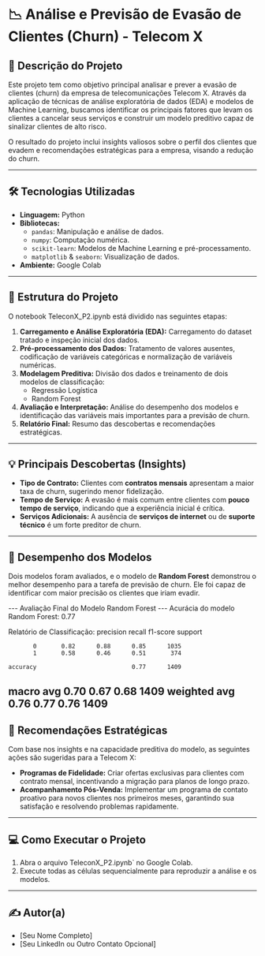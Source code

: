 # 📉 Análise e Previsão de Evasão de Clientes (Churn) - Telecom X

## 📄 Descrição do Projeto

Este projeto tem como objetivo principal analisar e prever a evasão de clientes (churn) da empresa de telecomunicações Telecom X. Através da aplicação de técnicas de análise exploratória de dados (EDA) e modelos de Machine Learning, buscamos identificar os principais fatores que levam os clientes a cancelar seus serviços e construir um modelo preditivo capaz de sinalizar clientes de alto risco.

O resultado do projeto inclui insights valiosos sobre o perfil dos clientes que evadem e recomendações estratégicas para a empresa, visando a redução do churn.

---

## 🛠️ Tecnologias Utilizadas

* **Linguagem:** Python
* **Bibliotecas:**
    * `pandas`: Manipulação e análise de dados.
    * `numpy`: Computação numérica.
    * `scikit-learn`: Modelos de Machine Learning e pré-processamento.
    * `matplotlib` & `seaborn`: Visualização de dados.
* **Ambiente:** Google Colab

---

## 📂 Estrutura do Projeto

O notebook TeleconX_P2.ipynb está dividido nas seguintes etapas:

1.  **Carregamento e Análise Exploratória (EDA):** Carregamento do dataset tratado e inspeção inicial dos dados.
2.  **Pré-processamento dos Dados:** Tratamento de valores ausentes, codificação de variáveis categóricas e normalização de variáveis numéricas.
3.  **Modelagem Preditiva:** Divisão dos dados e treinamento de dois modelos de classificação:
    * Regressão Logística
    * Random Forest
4.  **Avaliação e Interpretação:** Análise do desempenho dos modelos e identificação das variáveis mais importantes para a previsão de churn.
5.  **Relatório Final:** Resumo das descobertas e recomendações estratégicas.

---

## 💡 Principais Descobertas (Insights)

* **Tipo de Contrato:** Clientes com **contratos mensais** apresentam a maior taxa de churn, sugerindo menor fidelização.
* **Tempo de Serviço:** A evasão é mais comum entre clientes com **pouco tempo de serviço**, indicando que a experiência inicial é crítica.
* **Serviços Adicionais:** A ausência de **serviços de internet** ou de **suporte técnico** é um forte preditor de churn.

---

## 🤖 Desempenho dos Modelos

Dois modelos foram avaliados, e o modelo de **Random Forest** demonstrou o melhor desempenho para a tarefa de previsão de churn. Ele foi capaz de identificar com maior precisão os clientes que iriam evadir.

--- Avaliação Final do Modelo Random Forest ---
Acurácia do modelo Random Forest: 0.77

Relatório de Classificação:
              precision    recall  f1-score   support

           0       0.82      0.88      0.85      1035
           1       0.58      0.46      0.51       374

    accuracy                           0.77      1409
   macro avg       0.70      0.67      0.68      1409
weighted avg       0.76      0.77      0.76      1409
---

## 🚀 Recomendações Estratégicas

Com base nos insights e na capacidade preditiva do modelo, as seguintes ações são sugeridas para a Telecom X:

* **Programas de Fidelidade:** Criar ofertas exclusivas para clientes com contrato mensal, incentivando a migração para planos de longo prazo.
* **Acompanhamento Pós-Venda:** Implementar um programa de contato proativo para novos clientes nos primeiros meses, garantindo sua satisfação e resolvendo problemas rapidamente.

---

## 💻 Como Executar o Projeto

1.  Abra o arquivo TeleconX_P2.ipynb` no Google Colab.
2.  Execute todas as células sequencialmente para reproduzir a análise e os modelos.

---

## ✍️ Autor(a)

* [Seu Nome Completo]
* [Seu LinkedIn ou Outro Contato Opcional]